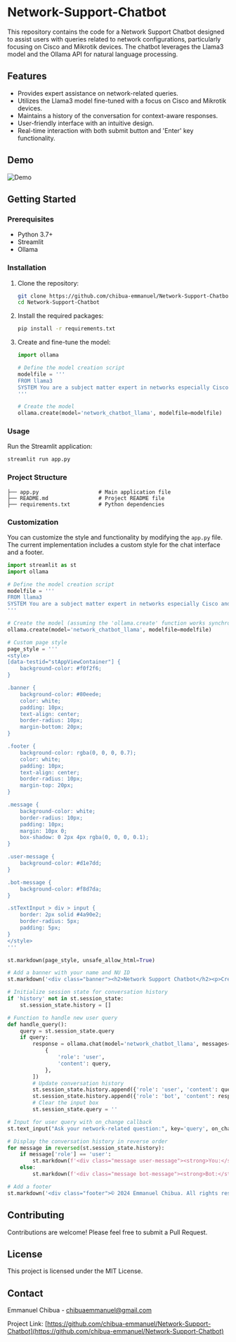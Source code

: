 # Network-Support-Chatbot


This repository contains the code for a Network Support Chatbot designed to assist users with queries related to network configurations, particularly focusing on Cisco and Mikrotik devices. The chatbot leverages the Llama3 model and the Ollama API for natural language processing.

## Features

- Provides expert assistance on network-related queries.
- Utilizes the Llama3 model fine-tuned with a focus on Cisco and Mikrotik devices.
- Maintains a history of the conversation for context-aware responses.
- User-friendly interface with an intuitive design.
- Real-time interaction with both submit button and 'Enter' key functionality.

## Demo

![Demo](https://youtu.be/U3FLnEPlKHc)  <!-- Add a demo gif or screenshot if available -->

## Getting Started

### Prerequisites

- Python 3.7+
- Streamlit
- Ollama

### Installation

1. Clone the repository:
    ```sh
    git clone https://github.com/chibua-emmanuel/Network-Support-Chatbot.git
    cd Network-Support-Chatbot
    ```

2. Install the required packages:
    ```sh
    pip install -r requirements.txt
    ```

3. Create and fine-tune the model:
    ```python
    import ollama

    # Define the model creation script
    modelfile = '''
    FROM llama3
    SYSTEM You are a subject matter expert in networks especially Cisco and Mikrotik devices
    '''

    # Create the model
    ollama.create(model='network_chatbot_llama', modelfile=modelfile)
    ```

### Usage

Run the Streamlit application:
```sh
streamlit run app.py
```

### Project Structure

```
├── app.py                   # Main application file
├── README.md                # Project README file
├── requirements.txt         # Python dependencies
```

### Customization

You can customize the style and functionality by modifying the `app.py` file. The current implementation includes a custom style for the chat interface and a footer.

```python
import streamlit as st
import ollama

# Define the model creation script
modelfile = '''
FROM llama3
SYSTEM You are a subject matter expert in networks especially Cisco and Mikrotik devices
'''

# Create the model (assuming the 'ollama.create' function works synchronously)
ollama.create(model='network_chatbot_llama', modelfile=modelfile)

# Custom page style
page_style = '''
<style>
[data-testid="stAppViewContainer"] {
    background-color: #f0f2f6;
}

.banner {
    background-color: #80eede;
    color: white;
    padding: 10px;
    text-align: center;
    border-radius: 10px;
    margin-bottom: 20px;
}

.footer {
    background-color: rgba(0, 0, 0, 0.7);
    color: white;
    padding: 10px;
    text-align: center;
    border-radius: 10px;
    margin-top: 20px;
}

.message {
    background-color: white;
    border-radius: 10px;
    padding: 10px;
    margin: 10px 0;
    box-shadow: 0 2px 4px rgba(0, 0, 0, 0.1);
}

.user-message {
    background-color: #d1e7dd;
}

.bot-message {
    background-color: #f8d7da;
}

.stTextInput > div > input {
    border: 2px solid #4a90e2;
    border-radius: 5px;
    padding: 5px;
}
</style>
'''

st.markdown(page_style, unsafe_allow_html=True)

# Add a banner with your name and NU ID
st.markdown('<div class="banner"><h2>Network Support Chatbot</h2><p>Created by Emmanuel Chibua | NU ID: 002799484</p></div>', unsafe_allow_html=True)

# Initialize session state for conversation history
if 'history' not in st.session_state:
    st.session_state.history = []

# Function to handle new user query
def handle_query():
    query = st.session_state.query
    if query:
        response = ollama.chat(model='network_chatbot_llama', messages=[
            {
                'role': 'user',
                'content': query,
            },
        ])
        # Update conversation history
        st.session_state.history.append({'role': 'user', 'content': query})
        st.session_state.history.append({'role': 'bot', 'content': response['message']['content']})
        # Clear the input box
        st.session_state.query = ''

# Input for user query with on_change callback
st.text_input("Ask your network-related question:", key='query', on_change=handle_query)

# Display the conversation history in reverse order
for message in reversed(st.session_state.history):
    if message['role'] == 'user':
        st.markdown(f'<div class="message user-message"><strong>You:</strong> {message["content"]}</div>', unsafe_allow_html=True)
    else:
        st.markdown(f'<div class="message bot-message"><strong>Bot:</strong> {message["content"]}</div>', unsafe_allow_html=True)

# Add a footer
st.markdown('<div class="footer">© 2024 Emmanuel Chibua. All rights reserved.</div>', unsafe_allow_html=True)
```

## Contributing

Contributions are welcome! Please feel free to submit a Pull Request.

## License

This project is licensed under the MIT License.

## Contact

Emmanuel Chibua - [chibuaemmanuel@gmail.com](mailto:chibuaemmanuel@gmail.com)

Project Link: [https://github.com/chibua-emmanuel/Network-Support-Chatbot](https://github.com/chibua-emmanuel/Network-Support-Chatbot)
